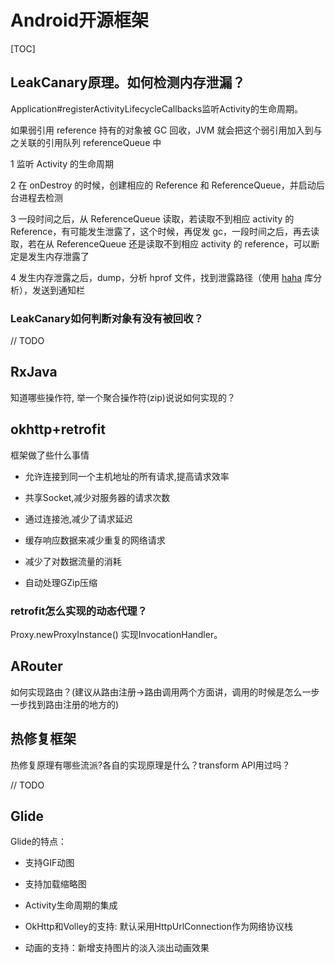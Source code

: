# Android开源框架

[TOC]

## LeakCanary原理。如何检测内存泄漏？

Application#registerActivityLifecycleCallbacks监听Activity的生命周期。

如果弱引用 reference 持有的对象被 GC 回收，JVM 就会把这个弱引用加入到与之关联的引用队列 referenceQueue 中

1 监听 Activity 的生命周期

2 在 onDestroy 的时候，创建相应的 Reference 和 ReferenceQueue，并启动后台进程去检测

3 一段时间之后，从 ReferenceQueue 读取，若读取不到相应 activity 的 Reference，有可能发生泄露了，这个时候，再促发 gc，一段时间之后，再去读取，若在从 ReferenceQueue 还是读取不到相应 activity 的 reference，可以断定是发生内存泄露了

4 发生内存泄露之后，dump，分析 hprof 文件，找到泄露路径（使用 [haha][haha] 库分析），发送到通知栏

[haha]: https://www.jianshu.com/p/31d2da927614

### LeakCanary如何判断对象有没有被回收？

// TODO


## RxJava

知道哪些操作符,  举一个聚合操作符(zip)说说如何实现的？

## okhttp+retrofit

框架做了些什么事情

- 允许连接到同一个主机地址的所有请求,提高请求效率

- 共享Socket,减少对服务器的请求次数

- 通过连接池,减少了请求延迟

- 缓存响应数据来减少重复的网络请求

- 减少了对数据流量的消耗

- 自动处理GZip压缩

### retrofit怎么实现的动态代理？

Proxy.newProxyInstance() 实现InvocationHandler。

## ARouter

如何实现路由？(建议从路由注册->路由调用两个方面讲，调用的时候是怎么一步一步找到路由注册的地方的)

## 热修复框架

热修复原理有哪些流派?各自的实现原理是什么？transform API用过吗？

// TODO

## Glide

Glide的特点：

- 支持GIF动图

- 支持加载缩略图

- Activity生命周期的集成

- OkHttp和Volley的支持: 默认采用HttpUrlConnection作为网络协议栈

- 动画的支持：新增支持图片的淡入淡出动画效果